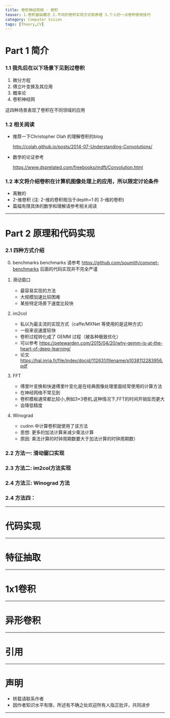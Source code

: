 ```yaml
---
title: 卷积神经网络 - 卷积
teaser: 1.卷积基础概念 2.不同的卷积实现方式和原理 3.个人的一点卷积使用技巧
category: Computer Vision
tags: [Theory,CV]
---
```


# Part 1 简介

### 1.1 我先后在以下场景下见到过卷积

1. 微分方程
2. 傅立叶变换及其应用
3. 概率论
4. 卷积神经网

这四种场景表现了卷积在不同领域的应用

### 1.2 相关阅读 

* 推荐一下Christopher Olah 的理解卷积的blog

	<http://colah.github.io/posts/2014-07-Understanding-Convolutions/>

* 数学的论证参考

	<https://www.dsprelated.com/freebooks/mdft/Convolution.html>

### 1.2 本文将介绍卷积在计算机图像处理上的应用，所以限定讨论条件

* 离散的 
* 2-维卷积 (注: 2-维的卷积相当于depth=1 的 3-维的卷积)
* 篇幅有限具体的数学和理解请参考相关阅读

--- 
# Part 2 原理和代码实现

### 2.1 四种方式介绍
0. benchmarks
	benchmarks 请参考
		<https://github.com/soumith/convnet-benchmarks>
	后面的代码实现并不完全严谨

1. 滑动窗口
	* 最容易实现的方法
	* 大规模加速比较困难
	* 某些特定场景下速度比较快

2. im2col
	* 私以为最主流的实现方式（caffe/MXNet 等使用的是这种方式）
	* 一般来说速度较快
	* 卷积过程转化成了 GEMM 过程（被各种极致优化）
	* 可以参考
		<https://petewarden.com/2015/04/20/why-gemm-is-at-the-heart-of-deep-learning/>
	* 论文
		<https://hal.inria.fr/file/index/docid/112631/filename/p1038112283956.pdf>
3. FFT
	* 傅里叶变换和快速傅里叶变化是在经典图像处理里面经常使用的计算方法
	* 在神经网络不常见到
	* 卷积模板通常都比较小,例如3×3卷机,这种情况下,FFT的时间开销反而更大
	* 会降低精度

4. Winograd
	* cudnn 中计算卷积就使用了该方法
	* 思想: 更多的加法计算来减少乘法计算
	* 原因: 乘法计算的时钟周期数要大于加法计算的时钟周期数）




### 2.2 方法一: 滑动窗口实现

### 2.3 方法二: im2col方法实现

### 2.4 方法三: Winograd 方法

### 2.4 方法四： 
---
# 代码实现


---

# 特征抽取

---
# 1x1卷积

---
# 异形卷积

---

# 引用

---

# 声明
* 转载请联系作者
* 因作者知识水平有限，所述有不确之处欢迎所有人指正批评，共同进步

---
